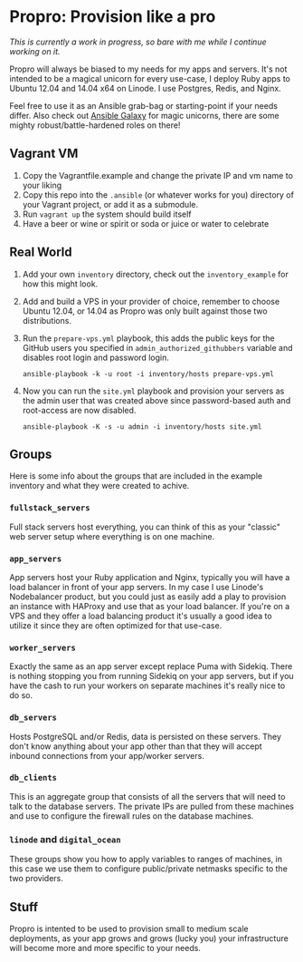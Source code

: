 Propro: Provision like a pro
============================

_This is currently a work in progress, so bare with me while I continue working
on it._

Propro will always be biased to my needs for my apps and servers. It's not
intended to be a magical unicorn for every use-case, I deploy Ruby apps to
Ubuntu 12.04 and 14.04 x64 on Linode. I use Postgres, Redis, and Nginx.

Feel free to use it as an Ansible grab-bag or starting-point if your needs
differ. Also check out [Ansible Galaxy](https://galaxy.ansible.com/) for magic
unicorns, there are some mighty robust/battle-hardened roles on there!

## Vagrant VM

1. Copy the Vagrantfile.example and change the private IP and vm name to your
   liking
2. Copy this repo into the `.ansible` (or whatever works for you) directory of
   your Vagrant project, or add it as a submodule.
3. Run `vagrant up` the system should build itself
4. Have a beer or wine or spirit or soda or juice or water to celebrate

## Real World

1. Add your own `inventory` directory, check out the `inventory_example`
   for how this might look.
2. Add and build a VPS in your provider of choice, remember to choose Ubuntu
   12.04, or 14.04 as Propro was only built against those two distributions.
3. Run the `prepare-vps.yml` playbook, this adds the public keys for the GitHub
   users you specified in `admin_authorized_githubbers` variable and disables
   root login and password login.

   ```
   ansible-playbook -k -u root -i inventory/hosts prepare-vps.yml
   ```
4. Now you can run the `site.yml` playbook and provision your servers as the
   admin user that was created above since password-based auth and root-access
   are now disabled.

   ```
   ansible-playbook -K -s -u admin -i inventory/hosts site.yml
   ```

## Groups

Here is some info about the groups that are included in the example inventory
and what they were created to achive.

### `fullstack_servers`

Full stack servers host everything, you can think of this as your "classic" web
server setup where everything is on one machine.

### `app_servers`

App servers host your Ruby application and Nginx, typically you will have a
load balancer in front of your app servers. In my case I use Linode's
Nodebalancer product, but you could just as easily add a play to provision an
instance with HAProxy and use that as your load balancer. If you're on a VPS and
they offer a load balancing product it's usually a good idea to utilize it since
they are often optimized for that use-case.

### `worker_servers`

Exactly the same as an app server except replace Puma with Sidekiq. There is
nothing stopping you from running Sidekiq on your app servers, but if you have
the cash to run your workers on separate machines it's really nice to do so.

### `db_servers`

Hosts PostgreSQL and/or Redis, data is persisted on these servers. They don't
know anything about your app other than that they will accept inbound
connections from your app/worker servers.

### `db_clients`

This is an aggregate group that consists of all the servers that will need to
talk to the database servers. The private IPs are pulled from these machines and
use to configure the firewall rules on the database machines.

### `linode` and `digital_ocean`

These groups show you how to apply variables to ranges of machines, in this case
we use them to configure public/private netmasks specific to the two providers.

## Stuff

Propro is intented to be used to provision small to medium scale deployments, as
your app grows and grows (lucky you) your infrastructure will become more and
more specific to your needs.
